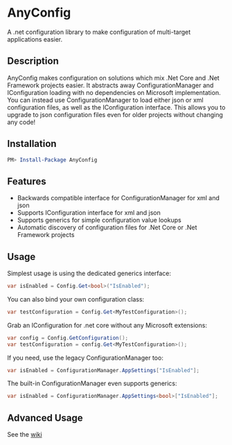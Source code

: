 # AnyConfig
A .net configuration library to make configuration of multi-target applications easier.

## Description

AnyConfig makes configuration on solutions which mix .Net Core and .Net Framework projects easier. It abstracts away ConfigurationManager and IConfiguration loading with no dependencies on Microsoft implementation. You can instead use ConfigurationManager to load either json or xml configuration files, as well as the IConfiguration interface. This allows you to upgrade to json configuration files even for older projects without changing any code!

## Installation
```Powershell
PM> Install-Package AnyConfig
```

## Features

* Backwards compatible interface for ConfigurationManager for xml and json
* Supports IConfiguration interface for xml and json
* Supports generics for simple configuration value lookups
* Automatic discovery of configuration files for .Net Core or .Net Framework projects

## Usage

Simplest usage is using the dedicated generics interface:
```csharp
var isEnabled = Config.Get<bool>("IsEnabled");
```

You can also bind your own configuration class:
```csharp
var testConfiguration = Config.Get<MyTestConfiguration>();
```

Grab an IConfiguration for .net core without any Microsoft extensions:
```csharp
var config = Config.GetConfiguration();
var testConfiguration = config.Get<MyTestConfiguration>();
```

If you need, use the legacy ConfigurationManager too:
```csharp
var isEnabled = ConfigurationManager.AppSettings["IsEnabled"];
```

The built-in ConfigurationManager even supports generics:
```csharp
var isEnabled = ConfigurationManager.AppSettings<bool>["IsEnabled"];
```

## Advanced Usage

See the [wiki](https://github.com/replaysMike/AnyConfig/wiki)


